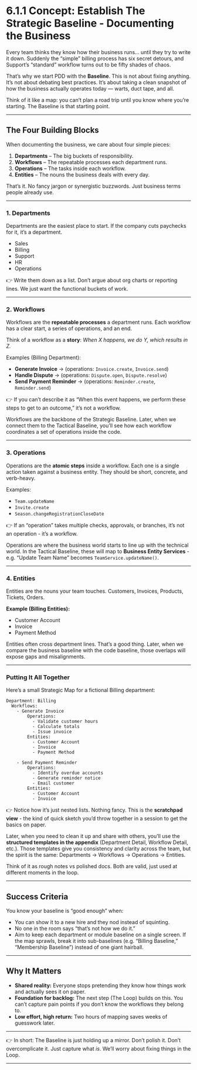 # 6.1.1 Concept: Establish The Strategic Baseline - Documenting the Business

Every team thinks they know how their business runs… until they try to write it down. Suddenly the “simple” billing process has six secret detours, and Support’s “standard” workflow turns out to be fifty shades of chaos.

That’s why we start PDD with the **Baseline**. This is not about fixing anything. It’s not about debating best practices. It’s about taking a clean snapshot of how the business actually operates today — warts, duct tape, and all.

Think of it like a map: you can’t plan a road trip until you know where you’re starting. The Baseline is that starting point.


---

## The Four Building Blocks

When documenting the business, we care about four simple pieces:

1. **Departments** – The big buckets of responsibility.
2. **Workflows** – The repeatable processes each department runs.
3. **Operations** – The tasks inside each workflow.
4. **Entities** – The nouns the business deals with every day.

That’s it. No fancy jargon or synergistic buzzwords. Just business terms people already use.


---

### 1. Departments

Departments are the easiest place to start. If the company cuts paychecks for it, it’s a department.

- Sales
- Billing
- Support
- HR
- Operations

👉 Write them down as a list. Don’t argue about org charts or reporting lines. We just want the functional buckets of work.


---

### 2. Workflows

Workflows are the **repeatable processes** a department runs. Each workflow has a clear start, a series of operations, and an end.

Think of a workflow as a **story**: *When X happens, we do Y, which results in Z.*

Examples (Billing Department):

- **Generate Invoice** → (operations: `Invoice.create`, `Invoice.send`)
- **Handle Dispute** → (operations: `Dispute.open`, `Dispute.resolve`)
- **Send Payment Reminder** → (operations: `Reminder.create`, `Reminder.send`)

👉 If you can’t describe it as “When this event happens, we perform these steps to get to an outcome,” it’s not a workflow.

Workflows are the backbone of the Strategic Baseline. Later, when we connect them to the Tactical Baseline, you’ll see how each workflow coordinates a set of operations inside the code.


---

### 3. Operations

Operations are the **atomic steps** inside a workflow. Each one is a single action taken against a business entity. They should be short, concrete, and verb-heavy.

Examples:

- `Team.updateName`
- `Invite.create`
- `Season.changeRegistrationCloseDate`

👉 If an “operation” takes multiple checks, approvals, or branches, it’s not an operation - it’s a workflow.

Operations are where the business world starts to line up with the technical world. In the Tactical Baseline, these will map to **Business Entity Services** - e.g. “Update Team Name” becomes `TeamService.updateName()`.


---

### 4. Entities

Entities are the nouns your team touches. Customers, Invoices, Products, Tickets, Orders.

**Example (Billing Entities):**

- Customer Account
- Invoice
- Payment Method

Entities often cross department lines. That’s a good thing. Later, when we compare the business baseline with the code baseline, those overlaps will expose gaps and misalignments.


---

### Putting It All Together

Here’s a small Strategic Map for a fictional Billing department:

``` 
Department: Billing
  Workflows:
    - Generate Invoice
        Operations:
          - Validate customer hours
          - Calculate totals
          - Issue invoice
        Entities:
          - Customer Account
          - Invoice
          - Payment Method

    - Send Payment Reminder
        Operations:
          - Identify overdue accounts
          - Generate reminder notice
          - Email customer
        Entities:
          - Customer Account
          - Invoice

```

👉 Notice how it’s just nested lists. Nothing fancy. This is the **scratchpad view** - the kind of quick sketch you’d throw together in a session to get the basics on paper.

Later, when you need to clean it up and share with others, you’ll use the **structured templates in the appendix** (Department Detail, Workflow Detail, etc.). Those templates give you consistency and clarity across the team, but the spirit is the same: Departments → Workflows → Operations → Entities.

Think of it as rough notes vs polished docs. Both are valid, just used at different moments in the loop.


---

## Success Criteria

You know your baseline is “good enough” when:

- You can show it to a new hire and they nod instead of squinting.
- No one in the room says “that’s not how we do it.”
- Aim to keep each department or module baseline on a single screen. If the map sprawls, break it into sub-baselines (e.g. “Billing Baseline,” “Membership Baseline”) instead of one giant hairball.


---

## Why It Matters

- **Shared reality:** Everyone stops pretending they know how things work and actually sees it on paper.
- **Foundation for backlog:** The next step (The Loop) builds on this. You can’t capture pain points if you don’t know the workflows they belong to.
- **Low effort, high return:** Two hours of mapping saves weeks of guesswork later.


---

👉 In short: The Baseline is just holding up a mirror. Don’t polish it. Don’t overcomplicate it. Just capture what *is*. We’ll worry about fixing things in the Loop.


---
